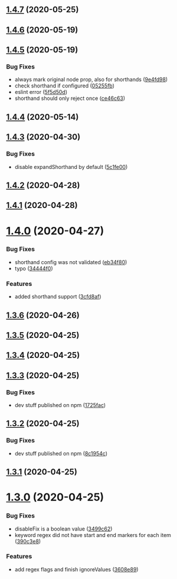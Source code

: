 ## [1.4.7](https://github.com/AndyOGo/stylelint-declaration-strict-value/compare/v1.4.6...v1.4.7) (2020-05-25)

## [1.4.6](https://github.com/AndyOGo/stylelint-declaration-strict-value/compare/v1.4.5...v1.4.6) (2020-05-19)

## [1.4.5](https://github.com/AndyOGo/stylelint-declaration-strict-value/compare/v1.4.4...v1.4.5) (2020-05-19)


### Bug Fixes

* always mark original node prop, also for shorthands ([9e4fd98](https://github.com/AndyOGo/stylelint-declaration-strict-value/commit/9e4fd9865cd9af2ccb073ab4f8756cf4daa43d1b))
* check shorthand if configured ([05255fb](https://github.com/AndyOGo/stylelint-declaration-strict-value/commit/05255fbe8b6c4810c524a2614ef450ae87be38b1))
* eslint error ([5f5d50d](https://github.com/AndyOGo/stylelint-declaration-strict-value/commit/5f5d50d449ba924c0a13c685b30f8c95e7dd798f))
* shorthand should only reject once ([ce46c63](https://github.com/AndyOGo/stylelint-declaration-strict-value/commit/ce46c6337e45de106d4cb9c6ec47fc95cda47179))

## [1.4.4](https://github.com/AndyOGo/stylelint-declaration-strict-value/compare/v1.4.3...v1.4.4) (2020-05-14)

## [1.4.3](https://github.com/AndyOGo/stylelint-declaration-strict-value/compare/v1.4.2...v1.4.3) (2020-04-30)


### Bug Fixes

* disable expandShorthand by default ([5c1fe00](https://github.com/AndyOGo/stylelint-declaration-strict-value/commit/5c1fe00b821c986275cbc34e24fcf569c6016a4c))

## [1.4.2](https://github.com/AndyOGo/stylelint-declaration-strict-value/compare/v1.4.1...v1.4.2) (2020-04-28)

## [1.4.1](https://github.com/AndyOGo/stylelint-declaration-strict-value/compare/v1.4.0...v1.4.1) (2020-04-28)

# [1.4.0](https://github.com/AndyOGo/stylelint-declaration-strict-value/compare/v1.3.6...v1.4.0) (2020-04-27)


### Bug Fixes

* shorthand config was not validated ([eb34f80](https://github.com/AndyOGo/stylelint-declaration-strict-value/commit/eb34f80d3952045a51ef20252d343268177a6c50))
* typo ([34444f0](https://github.com/AndyOGo/stylelint-declaration-strict-value/commit/34444f0c57490aef41133c0d47092984f36a29a5))


### Features

* added shorthand support ([3cfd8af](https://github.com/AndyOGo/stylelint-declaration-strict-value/commit/3cfd8afad351d11ff77a9f7242cdb5cd44beef02))

## [1.3.6](https://github.com/AndyOGo/stylelint-declaration-strict-value/compare/v1.3.5...v1.3.6) (2020-04-26)

## [1.3.5](https://github.com/AndyOGo/stylelint-declaration-strict-value/compare/v1.3.4...v1.3.5) (2020-04-25)

## [1.3.4](https://github.com/AndyOGo/stylelint-declaration-strict-value/compare/v1.3.3...v1.3.4) (2020-04-25)

## [1.3.3](https://github.com/AndyOGo/stylelint-declaration-strict-value/compare/v1.3.2...v1.3.3) (2020-04-25)


### Bug Fixes

* dev stuff published on npm ([1725fac](https://github.com/AndyOGo/stylelint-declaration-strict-value/commit/1725fac356a41b178baf1d9548ccae33dac7ca46))

## [1.3.2](https://github.com/AndyOGo/stylelint-declaration-strict-value/compare/v1.3.1...v1.3.2) (2020-04-25)


### Bug Fixes

* dev stuff published on npm ([8c1954c](https://github.com/AndyOGo/stylelint-declaration-strict-value/commit/8c1954cb9c700af8b0803285956b0a921ec79edf))

## [1.3.1](https://github.com/AndyOGo/stylelint-declaration-strict-value/compare/v1.3.0...v1.3.1) (2020-04-25)

# [1.3.0](https://github.com/AndyOGo/stylelint-declaration-strict-value/compare/v1.2.3...v1.3.0) (2020-04-25)


### Bug Fixes

* disableFix is a boolean value ([3499c62](https://github.com/AndyOGo/stylelint-declaration-strict-value/commit/3499c62bd6f11ba07f8ca805d4ac73a8f78e7947))
* keyword regex did not have start and end markers for each item ([390c3e8](https://github.com/AndyOGo/stylelint-declaration-strict-value/commit/390c3e849f326dbf536ba6ab53f7f0ca9900310b))


### Features

* add regex flags and finish ignoreValues ([3608e89](https://github.com/AndyOGo/stylelint-declaration-strict-value/commit/3608e894ad18c462150c2955080babc830fd2109))
